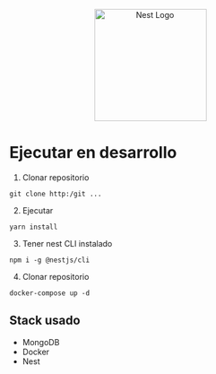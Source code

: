 <p align="center">
  <a href="http://nestjs.com/" target="blank"><img src="https://nestjs.com/img/logo-small.svg" width="200" alt="Nest Logo" /></a>
</p>

# Ejecutar en desarrollo

1. Clonar repositorio

```
git clone http:/git ...

```

2. Ejecutar

```
yarn install

```

3. Tener nest CLI instalado

```
npm i -g @nestjs/cli

```

4. Clonar repositorio

```
docker-compose up -d

```

## Stack usado

- MongoDB
- Docker
- Nest
